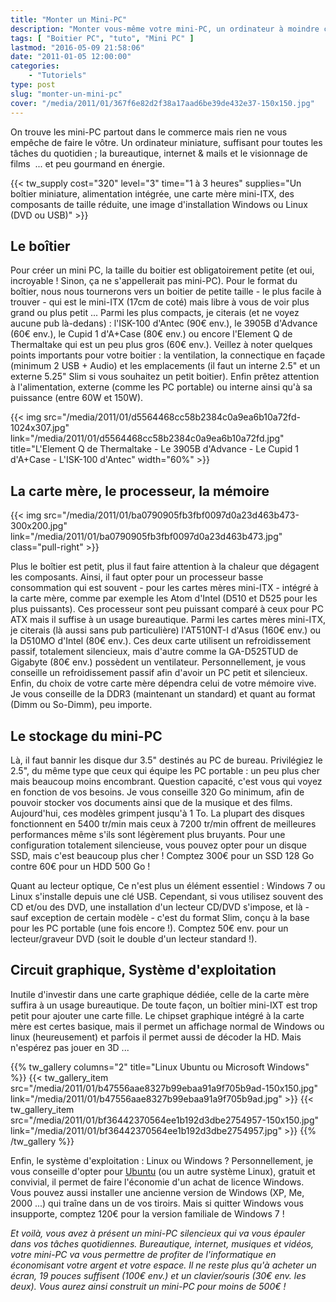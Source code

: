 ```yaml
---
title: "Monter un Mini-PC"
description: "Monter vous-même votre mini-PC, un ordinateur à moindre coût qui se glisse partout et qui suffit pour les tâches courantes."
tags: [ "Boitier PC", "tuto", "Mini PC" ]
lastmod: "2016-05-09 21:58:06"
date: "2011-01-05 12:00:00"
categories:
    - "Tutoriels"
type: post
slug: "monter-un-mini-pc"
cover: "/media/2011/01/367f6e82d2f38a17aad6be39de432e37-150x150.jpg"
---
```


On trouve les mini-PC partout dans le commerce mais rien ne vous empêche de faire le vôtre. Un ordinateur miniature, suffisant pour toutes les tâches du quotidien ; la bureautique, internet & mails et le visionnage de films  ... et peu gourmand en énergie.

{{< tw_supply cost="320" level="3" time="1 à 3 heures" supplies="Un boîtier miniature, alimentation intégrée, une carte mère mini-ITX, des composants de taille réduite, une image d'installation Windows ou Linux (DVD ou USB)" >}}

## Le boîtier

Pour créer un mini PC, la taille du boitier est obligatoirement petite (et oui, incroyable ! Sinon, ça ne s'appellerait pas mini-PC). Pour le format du boîtier, nous nous tournerons vers un boitier de petite taille - le plus facile à trouver - qui est le mini-ITX (17cm de coté) mais libre à vous de voir plus grand ou plus petit ... Parmi les plus compacts, je citerais (et ne voyez aucune pub là-dedans) : l'ISK-100 d'Antec (90€ env.), le 3905B d'Advance (60€ env.), le Cupid 1 d'A+Case (80€ env.) ou encore l'Element Q de Thermaltake qui est un peu plus gros (60€ env.). Veillez à noter quelques points importants pour votre boitier : la ventilation, la connectique en façade (minimum 2 USB + Audio) et les emplacements (il faut un interne 2.5" et un externe 5.25" Slim si vous souhaitez un petit boitier). Enfin prêtez attention à l'alimentation, externe (comme les PC portable) ou interne ainsi qu'à sa puissance (entre 60W et 150W).

{{< img src="/media/2011/01/d5564468cc58b2384c0a9ea6b10a72fd-1024x307.jpg" link="/media/2011/01/d5564468cc58b2384c0a9ea6b10a72fd.jpg" title="L'Element Q de Thermaltake - Le 3905B d'Advance - Le Cupid 1 d'A+Case - L'ISK-100 d'Antec" width="60%" >}}

## La carte mère, le processeur, la mémoire

{{< img src="/media/2011/01/ba0790905fb3fbf0097d0a23d463b473-300x200.jpg" link="/media/2011/01/ba0790905fb3fbf0097d0a23d463b473.jpg" class="pull-right" >}}

Plus le boîtier est petit, plus il faut faire attention à la chaleur que dégagent les composants. Ainsi, il faut opter pour un processeur basse consommation qui est souvent - pour les cartes mères mini-ITX - intégré à la carte mère, comme par exemple les Atom d'Intel (D510 et D525 pour les plus puissants). Ces processeur sont peu puissant comparé à ceux pour PC ATX mais il suffise à un usage bureautique. Parmi les cartes mères mini-ITX, je citerais (là aussi sans pub particulière) l'AT510NT-I d'Asus (160€ env.) ou la D510MO d'Intel (80€ env.). Ces deux carte utilisent un refroidissement passif, totalement silencieux, mais d'autre comme la GA-D525TUD de Gigabyte (80€ env.) possèdent un ventilateur. Personnellement, je vous conseille un refroidissement passif afin d'avoir un PC petit et silencieux. Enfin, du choix de votre carte mère dépendra celui de votre mémoire vive. Je vous conseille de la DDR3 (maintenant un standard) et quant au format (Dimm ou So-Dimm), peu importe.

## Le stockage du mini-PC

Là, il faut bannir les disque dur 3.5" destinés au PC de bureau. Privilégiez le 2.5", du même type que ceux qui équipe les PC portable : un peu plus cher mais beaucoup moins encombrant. Question capacité, c'est vous qui voyez en fonction de vos besoins. Je vous conseille 320 Go minimum, afin de pouvoir stocker vos documents ainsi que de la musique et des films. Aujourd'hui, ces modèles grimpent jusqu'à 1 To. La plupart des disques fonctionnent en 5400 tr/min mais ceux à 7200 tr/min offrent de meilleures performances même s'ils sont légèrement plus bruyants. Pour une configuration totalement silencieuse, vous pouvez opter pour un disque SSD, mais c'est beaucoup plus cher ! Comptez 300€ pour un SSD 128 Go contre 60€ pour un HDD 500 Go !

Quant au lecteur optique, Ce n'est plus un élément essentiel : Windows 7 ou Linux s'installe depuis une clé USB. Cependant, si vous utilisez souvent des CD et/ou des DVD, une installation d'un lecteur CD/DVD s'impose, et là - sauf exception de certain modèle - c'est du format Slim, conçu à la base pour les PC portable (une fois encore !). Comptez 50€ env. pour un lecteur/graveur DVD (soit le double d'un lecteur standard !).

## Circuit graphique, Système d'exploitation

Inutile d'investir dans une carte graphique dédiée, celle de la carte mère suffira à un usage bureautique. De toute façon, un boîtier mini-IXT est trop petit pour ajouter une carte fille. Le chipset graphique intégré à la carte mère est certes basique, mais il permet un affichage normal de Windows ou linux (heureusement) et parfois il permet aussi de décoder la HD. Mais n'espérez pas jouer en 3D ...

{{% tw_gallery columns="2" title="Linux Ubuntu ou Microsoft Windows" %}}
{{< tw_gallery_item src="/media/2011/01/b47556aae8327b99ebaa91a9f705b9ad-150x150.jpg" link="/media/2011/01/b47556aae8327b99ebaa91a9f705b9ad.jpg" >}}
{{< tw_gallery_item src="/media/2011/01/bf36442370564ee1b192d3dbe2754957-150x150.jpg" link="/media/2011/01/bf36442370564ee1b192d3dbe2754957.jpg" >}}
{{% /tw_gallery %}}

Enfin, le système d'exploitation : Linux ou Windows ? Personnellement, je vous conseille d'opter pour [Ubuntu](http://www.ubuntu.fr/) (ou un autre système Linux), gratuit et convivial, il permet de faire l'économie d'un achat de licence Windows. Vous pouvez aussi installer une ancienne version de Windows (XP, Me, 2000 ...) qui traîne dans un de vos tiroirs. Mais si quitter Windows vous insupporte, comptez 120€ pour la version familiale de Windows 7 !

*Et voilà, vous avez à présent un mini-PC silencieux qui va vous épauler dans vos tâches quotidiennes. Bureautique, internet, musiques et vidéos, votre mini-PC va vous permettre de profiter de l'informatique en économisant votre argent et votre espace. Il ne reste plus qu'à acheter un écran, 19 pouces suffisent (100€ env.) et un clavier/souris (30€ env. les deux). Vous aurez ainsi construit un mini-PC pour moins de 500€ !*